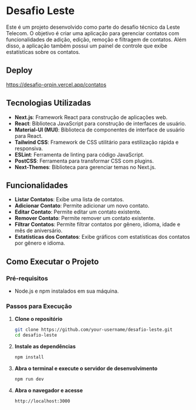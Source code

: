# Desafio Leste

Este é um projeto desenvolvido como parte do desafio técnico da Leste Telecom. O objetivo é criar uma aplicação para gerenciar contatos com funcionalidades de adição, edição, remoção e filtragem de contatos. Além disso, a aplicação também possui um painel de controle que exibe estatísticas sobre os contatos.

## Deploy 
https://desafio-orpin.vercel.app/contatos

## Tecnologias Utilizadas

- **Next.js**: Framework React para construção de aplicações web.
- **React**: Biblioteca JavaScript para construção de interfaces de usuário.
- **Material-UI (MUI)**: Biblioteca de componentes de interface de usuário para React.
- **Tailwind CSS**: Framework de CSS utilitário para estilização rápida e responsiva.
- **ESLint**: Ferramenta de linting para código JavaScript.
- **PostCSS**: Ferramenta para transformar CSS com plugins.
- **Next-Themes**: Biblioteca para gerenciar temas no Next.js.

## Funcionalidades

- **Listar Contatos**: Exibe uma lista de contatos.
- **Adicionar Contato**: Permite adicionar um novo contato.
- **Editar Contato**: Permite editar um contato existente.
- **Remover Contato**: Permite remover um contato existente.
- **Filtrar Contatos**: Permite filtrar contatos por gênero, idioma, idade e mês de aniversário.
- **Estatísticas dos Contatos**: Exibe gráficos com estatísticas dos contatos por gênero e idioma.

## Como Executar o Projeto

### Pré-requisitos

- Node.js e npm instalados em sua máquina.

### Passos para Execução

1. **Clone o repositório**

   ```sh
   git clone https://github.com/your-username/desafio-leste.git
   cd desafio-leste

2. **Instale as dependências**

   ```sh
   npm install
3. **Abra o terminal e execute o servidor de desenvolvimento**

   ```sh
   npm run dev
4. **Abra o navegador e acesse**

   ```sh
   http://localhost:3000
